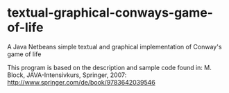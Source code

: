 # textual-graphical-conways-game-of-life
A Java Netbeans simple textual and graphical implementation of Conway's game of life

This program is based on the description and sample code found in:
M. Block, JAVA-Intensivkurs, Springer, 2007:
http://www.springer.com/de/book/9783642039546
